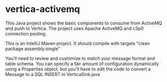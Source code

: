 # vertica-activemq

This Java project shows the basic components to consume from ActiveMQ and push to Vertica.
The project uses Apache ActiveMQ and c3p0 connection pooling.

This is an IntelliJ Maven project.  It should compile with targets "clean package assembly:single"

You'll need to review and customize to match your message format and table schema.
You can specify a fair amount of configuration dynamically using a Properties object,
but you'll have to edit the code to convert a Message to a SQL INSERT in VerticaSink.java